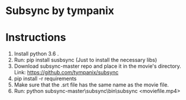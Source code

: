 # Subsync by tympanix

# Instructions

1.  Install python 3.6 .
	<br>
2.  Run: pip install susbsync 
	(Just to install the necessary libs)
	<br>
3.  Download subsync-master repo and place 
	it in the movie's directory.
	<br>
	Link: https://github.com/tympanix/subsync
	<br>
4.  pip install -r requirements
	<br>
5.  Make sure that the .srt file has the 
    same name as the movie file.
	<br>
6.	Run: python subsync-master\subsync\bin\subsync <moviefile.mp4>

